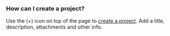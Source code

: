 
### How can I create a project? ###
Use the (+) icon on top of the page to [create a project](https://atbox.io/project/new). Add a title, description, attachments and other info.
